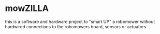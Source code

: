 # mowZILLA
this is a software and hardware project to "smart UP" a robomower without hardwired connections to the robomowers board, sensors or actuators 
